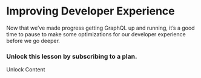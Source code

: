 # Improving Developer Experience

Now that we’ve made progress getting GraphQL up and running, it’s a good time to pause to make some optimizations for our developer experience before we go deeper.

### Unlock this lesson by subscribing to a plan.

Unlock Content
